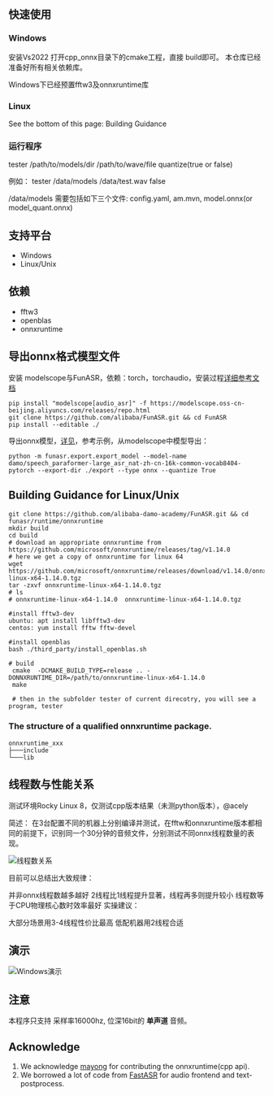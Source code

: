 
## 快速使用

### Windows

 安装Vs2022 打开cpp_onnx目录下的cmake工程，直接 build即可。 本仓库已经准备好所有相关依赖库。

 Windows下已经预置fftw3及onnxruntime库

### Linux
See the bottom of this page: Building Guidance

###  运行程序

tester  /path/to/models/dir /path/to/wave/file quantize(true or false)

例如： tester /data/models  /data/test.wav false

/data/models 需要包括如下三个文件: config.yaml, am.mvn, model.onnx(or model_quant.onnx)

## 支持平台
- Windows
- Linux/Unix

## 依赖
- fftw3
- openblas
- onnxruntime

## 导出onnx格式模型文件
安装 modelscope与FunASR，依赖：torch，torchaudio，安装过程[详细参考文档](https://github.com/alibaba-damo-academy/FunASR/wiki)
```shell
pip install "modelscope[audio_asr]" -f https://modelscope.oss-cn-beijing.aliyuncs.com/releases/repo.html
git clone https://github.com/alibaba/FunASR.git && cd FunASR
pip install --editable ./
```
导出onnx模型，[详见](https://github.com/alibaba-damo-academy/FunASR/tree/main/funasr/export)，参考示例，从modelscope中模型导出：

```shell
python -m funasr.export.export_model --model-name damo/speech_paraformer-large_asr_nat-zh-cn-16k-common-vocab8404-pytorch --export-dir ./export --type onnx --quantize True
```

## Building Guidance for Linux/Unix

```
git clone https://github.com/alibaba-damo-academy/FunASR.git && cd funasr/runtime/onnxruntime
mkdir build
cd build
# download an appropriate onnxruntime from https://github.com/microsoft/onnxruntime/releases/tag/v1.14.0
# here we get a copy of onnxruntime for linux 64
wget https://github.com/microsoft/onnxruntime/releases/download/v1.14.0/onnxruntime-linux-x64-1.14.0.tgz
tar -zxvf onnxruntime-linux-x64-1.14.0.tgz
# ls
# onnxruntime-linux-x64-1.14.0  onnxruntime-linux-x64-1.14.0.tgz

#install fftw3-dev
ubuntu: apt install libfftw3-dev
centos: yum install fftw fftw-devel

#install openblas
bash ./third_party/install_openblas.sh

# build
 cmake  -DCMAKE_BUILD_TYPE=release .. -DONNXRUNTIME_DIR=/path/to/onnxruntime-linux-x64-1.14.0
 make

 # then in the subfolder tester of current direcotry, you will see a program, tester

````

### The structure of a qualified onnxruntime package.
```
onnxruntime_xxx
├───include
└───lib
```

## 线程数与性能关系

测试环境Rocky Linux 8，仅测试cpp版本结果（未测python版本），@acely 

简述：
在3台配置不同的机器上分别编译并测试，在fftw和onnxruntime版本都相同的前提下，识别同一个30分钟的音频文件，分别测试不同onnx线程数量的表现。

![线程数关系](images/threadnum.png "Windows ASR")

目前可以总结出大致规律：

并非onnx线程数越多越好
2线程比1线程提升显著，线程再多则提升较小
线程数等于CPU物理核心数时效率最好
实操建议：

大部分场景用3-4线程性价比最高
低配机器用2线程合适

##  演示

![Windows演示](images/demo.png "Windows ASR")

## 注意
本程序只支持 采样率16000hz, 位深16bit的 **单声道** 音频。


## Acknowledge
1. We acknowledge [mayong](https://github.com/RapidAI/RapidASR/tree/main/cpp_onnx) for contributing the onnxruntime(cpp api).
2. We borrowed a lot of code from [FastASR](https://github.com/chenkui164/FastASR) for audio frontend and text-postprocess.
